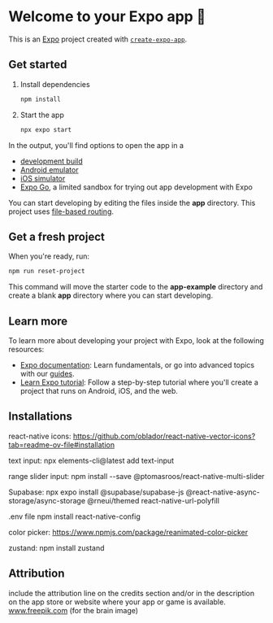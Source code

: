 # Welcome to your Expo app 👋

This is an [Expo](https://expo.dev) project created with [`create-expo-app`](https://www.npmjs.com/package/create-expo-app).

## Get started

1. Install dependencies

   ```bash
   npm install
   ```

2. Start the app

   ```bash
   npx expo start
   ```

In the output, you'll find options to open the app in a

- [development build](https://docs.expo.dev/develop/development-builds/introduction/)
- [Android emulator](https://docs.expo.dev/workflow/android-studio-emulator/)
- [iOS simulator](https://docs.expo.dev/workflow/ios-simulator/)
- [Expo Go](https://expo.dev/go), a limited sandbox for trying out app development with Expo

You can start developing by editing the files inside the **app** directory. This project uses [file-based routing](https://docs.expo.dev/router/introduction).

## Get a fresh project

When you're ready, run:

```bash
npm run reset-project
```

This command will move the starter code to the **app-example** directory and create a blank **app** directory where you can start developing.

## Learn more

To learn more about developing your project with Expo, look at the following resources:

- [Expo documentation](https://docs.expo.dev/): Learn fundamentals, or go into advanced topics with our [guides](https://docs.expo.dev/guides).
- [Learn Expo tutorial](https://docs.expo.dev/tutorial/introduction/): Follow a step-by-step tutorial where you'll create a project that runs on Android, iOS, and the web.

## Installations
react-native icons:
https://github.com/oblador/react-native-vector-icons?tab=readme-ov-file#installation

text input:
npx elements-cli@latest add text-input

range slider input:
npm install --save @ptomasroos/react-native-multi-slider

Supabase:
npx expo install @supabase/supabase-js @react-native-async-storage/async-storage @rneui/themed react-native-url-polyfill

.env file
npm install react-native-config

color picker:
https://www.npmjs.com/package/reanimated-color-picker

zustand:
npm install zustand


## Attribution
 include the attribution line on the credits section and/or in the description on the app store or website where your app or game is available.
 www.freepik.com (for the brain image)